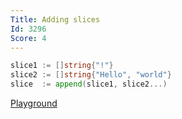 ```yaml
---
Title: Adding slices
Id: 3296
Score: 4
---
```

```go
slice1 := []string{"!"}
slice2 := []string{"Hello", "world"}
slice  := append(slice1, slice2...)
```

[Playground](https://play.golang.org/p/H3EsjlcMu5)

